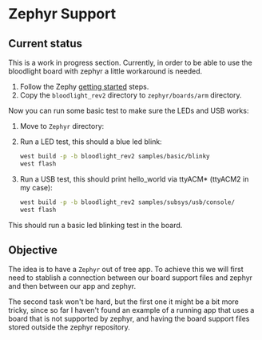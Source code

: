 # Zephyr Support

## Current status

This is a work in progress section. Currently, in order to be able to use the bloodlight board with zephyr a little workaround is needed.

1. Follow the Zephy [getting started](https://docs.zephyrproject.org/latest/getting_started/index.html) steps.
2. Copy the `bloodlight_rev2` directory to `zephyr/boards/arm` directory.

Now you can run some basic test to make sure the LEDs and USB works:

1. Move to `Zephyr` directory:
2. Run a LED test, this should a blue led blink:

    ```bash
    west build -p -b bloodlight_rev2 samples/basic/blinky
    west flash
    ```

3. Run a USB  test, this should print hello_world via ttyACM* (ttyACM2 in my case):

    ```bash
    west build -p -b bloodlight_rev2 samples/subsys/usb/console/
    west flash
    ```

This should run a basic led blinking test in the board.

## Objective

The idea is to have a `Zephyr` out of tree app. To achieve this we will first need to stablish a connection between our board support files and zephyr and then between our app and zephyr.

The second task won't be hard, but the first one it might be a bit more tricky, since so far I haven't found an example of a running app that uses a board that is not supported by zephyr, and having the board support files stored outside the zephyr repository.
